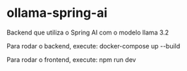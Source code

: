 # ollama-spring-ai
Backend que utiliza o Spring AI com o modelo llama 3.2

Para rodar o backend, execute:
docker-compose up --build

Para rodar o frontend, execute:
npm run dev

